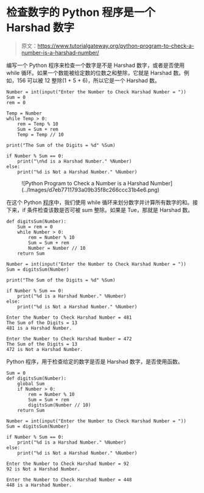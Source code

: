 # 检查数字的 Python 程序是一个 Harshad 数字

> 原文：<https://www.tutorialgateway.org/python-program-to-check-a-number-is-a-harshad-number/>

编写一个 Python 程序来检查一个数字是不是 Harshad 数字，或者是否使用 while 循环。如果一个数能被给定数的位数之和整除，它就是 Harshad 数。例如，156 可以被 12 整除(1 + 5 + 6)，所以它是一个 Harshad 数。

```
Number = int(input("Enter the Number to Check Harshad Number = "))
Sum = 0
rem = 0

Temp = Number
while Temp > 0:
    rem = Temp % 10
    Sum = Sum + rem
    Temp = Temp // 10

print("The Sum of the Digits = %d" %Sum)

if Number % Sum == 0:
    print("\n%d is a Harshad Number." %Number)
else:
    print("%d is Not a Harshad Number." %Number)
```

<figure class="wp-block-image size-large">![Python Program to Check a Number is a Harshad Number](../Images/d7eb7711793a09b35f8c266ccc31b4e6.png)</figure>

在这个 Python [程序](https://www.tutorialgateway.org/python-programming-examples/)中，我们使用 while 循环来划分数字并计算所有数字的和。接下来，if 条件检查该数是否可被 sum 整除。如果是 Tue，那就是 Harshad 数。

```
def digitsSum(Number):
    Sum = rem = 0
    while Number > 0:
        rem = Number % 10
        Sum = Sum + rem
        Number = Number // 10
    return Sum

Number = int(input("Enter the Number to Check Harshad Number = "))
Sum = digitsSum(Number)

print("The Sum of the Digits = %d" %Sum)

if Number % Sum == 0:
    print("%d is a Harshad Number." %Number)
else:
    print("%d is Not a Harshad Number." %Number)
```

```
Enter the Number to Check Harshad Number = 481
The Sum of the Digits = 13
481 is a Harshad Number.

Enter the Number to Check Harshad Number = 472
The Sum of the Digits = 13
472 is Not a Harshad Number.
```

Python 程序，用于检查给定的数字是否是 Harshad 数字，是否使用函数。

```
Sum = 0
def digitsSum(Number):
    global Sum
    if Number > 0:
        rem = Number % 10
        Sum = Sum + rem
        digitsSum(Number // 10)
    return Sum

Number = int(input("Enter the Number to Check Harshad Number = "))
Sum = digitsSum(Number)

if Number % Sum == 0:
    print("%d is a Harshad Number." %Number)
else:
    print("%d is Not a Harshad Number." %Number)
```

```
Enter the Number to Check Harshad Number = 92
92 is Not a Harshad Number.

Enter the Number to Check Harshad Number = 448
448 is a Harshad Number.
```